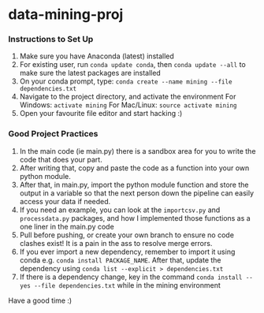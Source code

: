 # data-mining-proj

### Instructions to Set Up

1. Make sure you have Anaconda  (latest) installed
2. For existing user, run `conda update conda`, then `conda update --all` to make sure the latest packages are installed
2. On your conda prompt, type: `conda create --name mining --file dependencies.txt `
3. Navigate to the project directory, and activate the environment
   For Windows: `activate mining`
   For Mac/Linux: `source activate mining`
4. Open your favourite file editor and start hacking :)

### Good Project Practices
1. In the main code (ie main.py) there is a sandbox area for you to write the code that does your part.
2. After writing that, copy and paste the code as a function into your own python module.
3. After that, in main.py, import the python module function and store the output in a variable so that the next person down the pipeline can easily access your data if needed.
4. If you need an example, you can look at the `importcsv.py` and `processdata.py` packages, and how I implemented those functions as a one liner in the main.py code
5. Pull before pushing, or create your own branch to ensure no code clashes exist! It is a pain in the ass to resolve merge errors.
6. If you ever import a new dependency, remember to import it using conda e.g. `conda install PACKAGE_NAME`. After that, update the dependency using `conda list --explicit > dependencies.txt`
7. If there is a dependency change, key in the command `conda install --yes --file dependencies.txt` while in the mining environment


Have a good time :)
